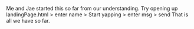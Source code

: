 Me and Jae started this so far from our understanding.
Try opening up landingPage.html > enter name > Start yapping > enter msg > send
That is all we have so far.

